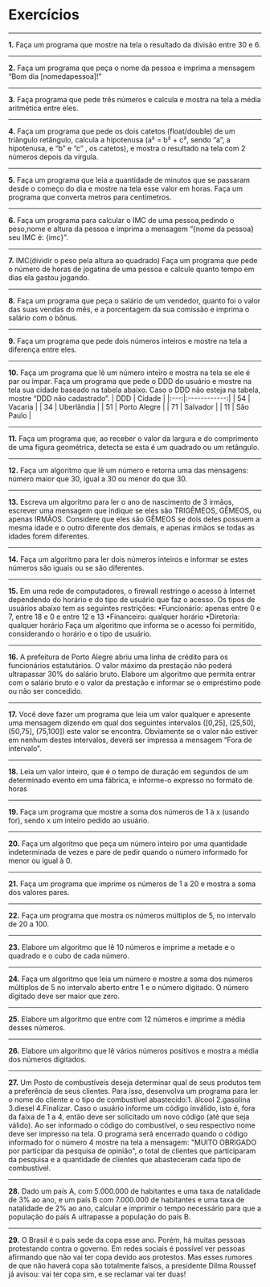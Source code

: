# Exercícios
***
**1.** Faça um programa que mostre na tela o resultado da divisão entre 30 e 6.
***
**2.** Faça um programa que peça o nome da pessoa e imprima a mensagem “Bom dia [nomedapessoa]!”
***
**3.** Faça programa que pede três números e calcula e mostra na tela a média aritmética entre eles.
***
**4.** Faça um programa que pede os dois catetos (float/double) de um triângulo retângulo, calcula a hipotenusa (a² = b² + c², sendo “a”, a hipotenusa, e “b” e “c” , os catetos), e mostra o resultado na tela com 2 números depois da vírgula.
***
**5.** Faça um programa que leia a quantidade de minutos que se passaram desde o começo do dia e mostre na tela esse valor em horas.
Faça um programa que converta metros para centímetros.
***
**6.** Faça um programa para calcular o IMC de uma pessoa,pedindo o peso,nome e altura da pessoa e imprima a mensagem “{nome da pessoa} seu IMC é: {imc}”.
***
**7.** IMC(dividir o peso pela altura ao quadrado)
Faça um programa que pede o número de horas de jogatina de uma pessoa e calcule quanto tempo em dias ela gastou jogando.
***
**8.** Faça um programa que peça o salário de um vendedor, quanto foi o valor das suas vendas do mês, e a porcentagem da sua comissão e imprima o salário com o bônus.
***
**9.** Faça um programa que pede dois números inteiros e mostre na tela a diferença entre eles.
***
**10.** Faça um programa que lê um número inteiro e mostra na tela se ele é par ou ímpar.
Faça um programa que pede o DDD do usuário e mostre na tela sua cidade baseado na tabela abaixo. Caso o DDD não esteja na tabela, mostre “DDD não cadastrado”.
| DDD |    Cidade    |
|:---:|:------------:|
|  54 |    Vacaria   |
|  34 |  Uberlândia  |
|  51 | Porto Alegre |
|  71 |   Salvador   |
|  11 |   São Paulo  |
***
**11.** Faça  um  programa  que,  ao receber  o valor  da largura  e  do  comprimento  de  uma figura geométrica, detecta se esta é um quadrado ou um retângulo.
***
**12.** Faça um algoritmo que lê um número e retorna uma das mensagens: número maior que 30, igual a 30 ou menor do que 30.
***
**13.** Escreva   um   algoritmo   para   ler   o   ano   de   nascimento   de   3   irmãos,   escrever   uma mensagem que indique se eles são TRIGÊMEOS, GÊMEOS, ou apenas IRMÃOS. Considere que eles são GÊMEOS se dois deles possuem a mesma idade e o outro diferente dos demais, e apenas irmãos se todas as idades forem diferentes.
***
**14.** Faça um algoritmo para ler dois números inteiros e informar se estes números são iguais ou se são diferentes.
***
**15.** Em uma rede de computadores, o firewall restringe o acesso à Internet dependendo do horário e do tipo de usuário que faz o acesso. Os tipos de usuários abaixo tem as seguintes restrições:
•Funcionário: apenas entre 0 e 7, entre 18 e 0 e entre 12 e 13
•Financeiro: qualquer horário
•Diretoria: qualquer horário
Faça um algoritmo que informa se o acesso foi permitido, considerando o horário e o tipo de usuário.
***
**16.** A prefeitura de Porto Alegre abriu uma linha de crédito para os funcionários estatutários. O valor máximo da prestação não poderá ultrapassar 30% do salário bruto. Elabore um algoritmo que permita entrar com o salário bruto e o valor da prestação e informar se o empréstimo pode ou não ser concedido.
***

**17.** Você deve fazer um programa que leia um valor qualquer e apresente uma mensagem dizendo em qual dos seguintes intervalos ([0,25], (25,50], (50,75], (75,100]) este valor se encontra. Obviamente se o valor não estiver em nenhum destes intervalos, deverá ser impressa a mensagem “Fora de intervalo”.
***
**18.** Leia um valor inteiro, que é o tempo de duração em segundos de um determinado evento em uma fábrica, e informe-o expresso no formato de horas
***
**19.** Faça um programa que mostre a soma dos números de 1 à x (usando for), sendo x um inteiro pedido ao usuário.
***

**20.** Faça um algoritmo que peça um número inteiro por uma quantidade indeterminada de vezes e pare de pedir quando o número informado for menor ou igual à 0.
***

**21.** Faça um programa que imprime os números de 1 a 20 e mostra a soma dos valores pares.
***

**22.** Faça um programa que mostra os números múltiplos de 5, no intervalo de 20 a 100.
***

**23.** Elabore um algoritmo que lê 10 números e imprime a metade e o quadrado e o cubo de cada número.
***

**24.** Faça um algoritmo que leia um número e mostre a soma dos números múltiplos de 5 no intervalo aberto entre 1 e o número digitado. O número digitado deve ser maior que zero.
***

**25.** Elabore um algoritmo que entre com 12 números e imprime a média desses números.
***

**26.** Elabore um algoritmo que lê vários números positivos e mostra a média dos números digitados.
***

**27.** Um Posto de combustíveis deseja determinar qual de seus produtos tem a preferência de seus clientes. Para isso, desenvolva um programa para ler o nome do cliente e o tipo de combustível abastecido:1. álcool 2.gasolina 3.diesel 4.Finalizar.    Caso o usuário informe um código inválido, isto é, fora da faixa de 1 a 4, então deve ser solicitado um novo código (até que seja válido).     Ao ser informado o código do combustível, o seu respectivo nome deve ser impresso na tela.    O programa será encerrado quando o código informado for o número 4 mostre na tela a mensagem: "MUITO OBRIGADO por participar da pesquisa de opinião", o total de clientes que participaram da pesquisa e a quantidade de clientes que abasteceram cada tipo de combustível.
***

**28.** Dado um país A, com 5.000.000 de habitantes e uma taxa de natalidade de 3% ao ano, e um país B com 7.000.000 de habitantes e uma taxa de natalidade de 2% ao ano, calcular e imprimir o tempo necessário para que a população do país A ultrapasse a população do país B.
***

**29.** O Brasil é o país sede da copa esse ano. Porém, há muitas pessoas protestando contra o governo. Em redes sociais é possível ver pessoas afirmando que não vai ter copa devido aos protestos. Mas esses rumores de que não haverá copa são totalmente falsos, a presidente Dilma Roussef já avisou: vai ter copa sim, e se reclamar vai ter duas!    



